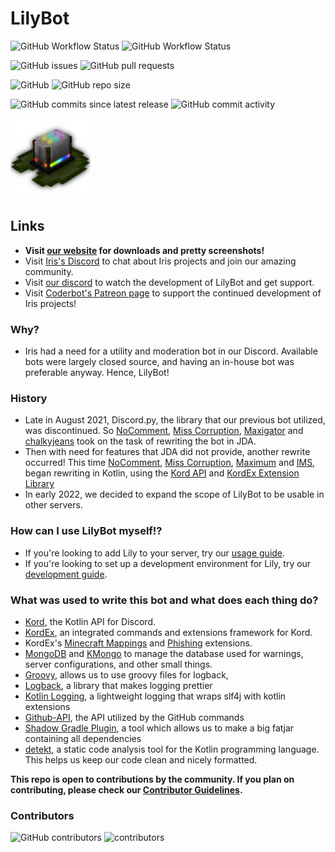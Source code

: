 # LilyBot
![GitHub Workflow Status](https://img.shields.io/github/workflow/status/IrisShaders/LilyBot/Build%20Only?label=Build%20Only)
![GitHub Workflow Status](https://img.shields.io/github/workflow/status/IrisShaders/LilyBot/Build%20&%20Deploy?label=Build%20and%20Deploy)

![GitHub issues](https://img.shields.io/github/issues/IrisShaders/LilyBot?label=Issues)
![GitHub pull requests](https://img.shields.io/github/issues-pr/IrisShaders/LilyBot?label=Pull%20Requests) 

![GitHub](https://img.shields.io/github/license/IrisShaders/LilyBot?label=License)
![GitHub repo size](https://img.shields.io/github/repo-size/IrisShaders/LilyBot?label=Repository%20Size)

![GitHub commits since latest release](https://img.shields.io/github/commits-since/IrisShaders/LilyBot/latest/main?include_prereleases)
![GitHub commit activity](https://img.shields.io/github/commit-activity/w/IrisShaders/LilyBot?label=Commit%20Activity)

<img src="docs/lily-logo-transparent.png" alt="The LilyBot Logo" style="width: 128px"/>

## Links
* **Visit [our website](https://irisshaders.net) for downloads and pretty screenshots!**
* Visit [Iris's Discord](https://discord.gg/hy2329fcTZ) to chat about Iris projects and join our amazing community.
* Visit [our discord](https://discord.gg/hy2329fcTZ) to watch the development of LilyBot and get support.
* Visit [Coderbot's Patreon page](https://www.patreon.com/coderbot)
to support the continued development of Iris projects!

### Why?
* Iris had a need for a utility and moderation bot in our Discord.
Available bots were largely closed source, and having an in-house bot was preferable anyway. Hence, LilyBot!

### History
* Late in August 2021, Discord.py, the library that our previous bot utilized, was discontinued.
So [NoComment](https://github.com/NoComment1105), [Miss Corruption](https://github.com/Miss-Corruption),
[Maxigator](https://github.com/Maxigator) and [chalkyjeans](https://github.com/chalkyjeans)
took on the task of rewriting the bot in JDA.
* Then with need for features that JDA did not provide, another rewrite occurred!
This time [NoComment](https://github.com/NoComment1105), [Miss Corruption](https://github.com/Miss-Corruption),
[Maximum](https://github.com/maximumpower55) and [IMS](https://github.com/IMS212), began rewriting in Kotlin,
using the [Kord API](https://github.com/kordlib/kord) and
[KordEx Extension Library](https://github.com/Kord-Extensions/kord-extensions)
* In early 2022, we decided to expand the scope of LilyBot to be usable in other servers.

### How can I use LilyBot myself!?
* If you're looking to add Lily to your server, try our
[usage guide](https://github.com/IrisShaders/LilyBot/blob/main/docs/usage-guide.md).
* If you're looking to set up a development environment for Lily, try our
[development guide](https://github.com/IrisShaders/LilyBot/blob/main/docs/development-guide.md).

### What was used to write this bot and what does each thing do?
* [Kord](https://github.com/kordlib/kord), the Kotlin API for Discord.
* [KordEx](https://github.com/Kord-Extensions/kord-extensions),
an integrated commands and extensions framework for Kord. 
* KordEx's [Minecraft Mappings](https://github.com/Kord-Extensions/ext-mappings) and
[Phishing](https://github.com/Kord-Extensions/kord-extensions/tree/develop/extra-modules/extra-phishing) extensions.
* [MongoDB](https://www.mongodb.com/) and [KMongo](https://litote.org/kmongo/)
  to manage the database used for warnings, server configurations, and other small things.
* [Groovy](https://www.groovy-lang.org/), allows us to use groovy files for logback, 
* [Logback](https://github.com/qos-ch/logback), a library that makes logging prettier
* [Kotlin Logging](https://github.com/MicroUtils/kotlin-logging),
a lightweight logging that wraps slf4j with kotlin extensions
* [Github-API](https://github.com/hub4j/github-api), the API utilized by the GitHub commands
* [Shadow Gradle Plugin](https://github.com/johnrengelman/shadow),
  a tool which allows us to make a big fatjar containing all dependencies
* [detekt](https://detekt.dev/index.html), a static code analysis tool for the Kotlin programming language. This helps 
us keep our code clean and nicely formatted.

**This repo is open to contributions by the community. If you plan on contributing, please check our
[Contributor Guidelines](https://github.com/IrisShaders/LilyBot/blob/main/CONTRIBUTING.md).**

### Contributors
![GitHub contributors](https://img.shields.io/github/contributors/IrisShaders/LilyBot?label=Total%20Contributors)
![contributors](https://contrib.rocks/image?repo=IrisShaders/LilyBot)

